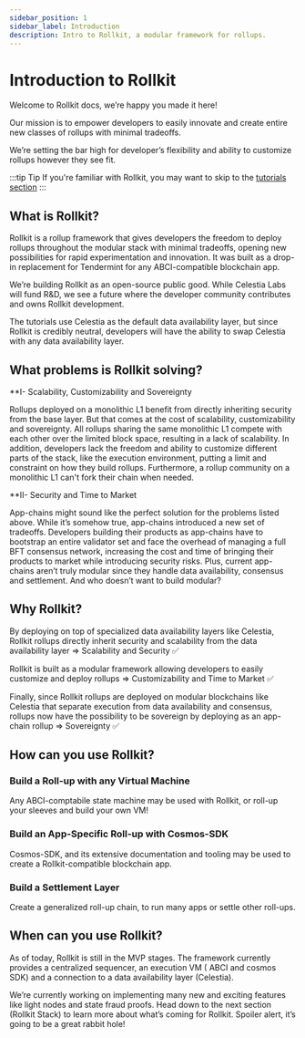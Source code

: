 ```yaml
---
sidebar_position: 1
sidebar_label: Introduction
description: Intro to Rollkit, a modular framework for rollups.
---
```


# Introduction to Rollkit
Welcome to Rollkit docs, we’re happy you made it here! 

Our mission is to empower developers to easily innovate and create entire new classes of rollups with minimal tradeoffs. 

We’re setting the bar high for developer’s flexibility and ability to customize rollups however they see fit. 

:::tip Tip
If you're familiar with Rollkit, you may want to skip to the [tutorials section](../category/tutorials)
:::

## What is Rollkit?

Rollkit is a rollup framework that gives developers the freedom to deploy rollups throughout the modular stack with minimal tradeoffs, opening new possibilities for rapid experimentation and innovation.
It was built as a drop-in replacement for Tendermint for any ABCI-compatible blockchain app.

We’re building Rollkit as an open-source public good. While Celestia Labs will fund R&D, we see a future where the developer community contributes and owns Rollkit development.

The tutorials use Celestia as the default data availability layer, but since Rollkit is credibly neutral, developers will have the ability to swap Celestia with any data availability layer. 


## What problems is Rollkit solving?

**I- Scalability, Customizability and Sovereignty

Rollups deployed on a monolithic L1 benefit from directly inheriting security from the base layer. But that comes at the cost of scalability, customizability and sovereignty.
All rollups sharing the same monolithic L1 compete with each other over the limited block space, resulting in a lack of scalability.
In addition, developers lack the freedom and ability to customize different parts of the stack, like the execution environment, putting a limit and constraint on how they build rollups.
Furthermore, a rollup community on a monolithic L1 can't fork their chain when needed.

**II- Security and Time to Market

App-chains might sound like the perfect solution for the problems listed above. While it’s somehow true, app-chains introduced a new set of tradeoffs.
Developers building their products as app-chains have to bootstrap an entire validator set and face the overhead of managing a full BFT consensus network, increasing the cost and time of bringing their products to market while introducing security risks. 
Plus, current app-chains aren’t truly modular since they handle data availability, consensus and settlement. And who doesn’t want to build modular? 


## Why Rollkit?

By deploying on top of specialized data availability layers like Celestia, Rollkit rollups directly inherit security and scalability from the data availability layer => Scalability and Security ✅

Rollkit is built as a modular framework allowing developers to easily customize and deploy rollups => Customizability and Time to Market ✅

Finally, since Rollkit rollups are deployed on modular blockchains like Celestia that separate execution from data availability and consensus, rollups now have the possibility to be sovereign by deploying as an app-chain rollup => Sovereignty ✅

## How can you use Rollkit? 
<!-- Drafting: envisioned usecases -->

### Build a Roll-up with any Virtual Machine

Any ABCI-comptabile state machine may be used with Rollkit, or roll-up your sleeves and build your own VM!

### Build an App-Specific Roll-up with Cosmos-SDK

Cosmos-SDK, and its extensive documentation and tooling may be used to create a Rollkit-compatible blockchain app.

### Build a Settlement Layer

Create a generalized roll-up chain, to run many apps or settle other roll-ups.


## When can you use Rollkit? 

As of today, Rollkit is still in the MVP stages. The framework currently provides a centralized sequencer, an execution VM ( ABCI and cosmos SDK) and a connection to a data availability layer (Celestia). 

We’re currently working on implementing many new and exciting features like light nodes and state fraud proofs. 
Head down to the next section (Rollkit Stack) to learn more about what’s coming for Rollkit. 
Spoiler alert, it’s going to be a great rabbit hole! 
